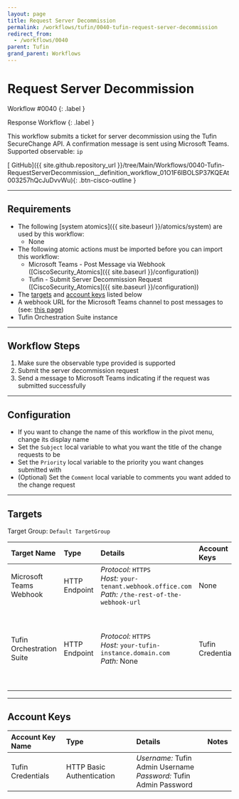 ```yaml
---
layout: page
title: Request Server Decommission
permalink: /workflows/tufin/0040-tufin-request-server-decommission
redirect_from:
  - /workflows/0040
parent: Tufin
grand_parent: Workflows
---
```


# Request Server Decommission
<div markdown="1">
Workflow #0040
{: .label }

Response Workflow
{: .label }
</div>

This workflow submits a ticket for server decommission using the Tufin SecureChange API. A confirmation message is sent using Microsoft Teams. Supported observable: `ip`

[<i class="fab fa-github"></i> GitHub]({{ site.github.repository_url }}/tree/Main/Workflows/0040-Tufin-RequestServerDecommission__definition_workflow_01O1F6IBOLSP37KQEAt003257hQcJuDvvWu){: .btn-cisco-outline }

---

## Requirements
* The following [system atomics]({{ site.baseurl }}/atomics/system) are used by this workflow:
	* None
* The following atomic actions must be imported before you can import this workflow:
	* Microsoft Teams - Post Message via Webhook ([CiscoSecurity_Atomics]({{ site.baseurl }}/configuration))
	* Tufin - Submit Server Decommission Request ([CiscoSecurity_Atomics]({{ site.baseurl }}/configuration))
* The [targets](#targets) and [account keys](#account-keys) listed below
* A webhook URL for the Microsoft Teams channel to post messages to (see: [this page](https://docs.microsoft.com/en-us/microsoftteams/platform/webhooks-and-connectors/how-to/add-incoming-webhook))
* Tufin Orchestration Suite instance

---

## Workflow Steps
1. Make sure the observable type provided is supported
1. Submit the server decommission request
1. Send a message to Microsoft Teams indicating if the request was submitted successfully

---

## Configuration
* If you want to change the name of this workflow in the pivot menu, change its display name
* Set the `Subject` local variable to what you want the title of the change requests to be
* Set the `Priority` local variable to the priority you want changes submitted with
* (Optional) Set the `Comment` local variable to comments you want added to the change request

---

## Targets
Target Group: `Default TargetGroup`

| Target Name | Type | Details | Account Keys | Notes |
|:------------|:-----|:--------|:-------------|:------|
| Microsoft Teams Webhook | HTTP Endpoint | _Protocol:_ `HTTPS`<br />_Host:_ `your-tenant.webhook.office.com`<br />_Path:_ `/the-rest-of-the-webhook-url` | None | |
| Tufin Orchestration Suite | HTTP Endpoint | _Protocol:_ `HTTPS`<br />_Host:_ `your-tufin-instance.domain.com`<br />_Path:_ None<br />| Tufin Credentials | If using a self-signed certificate, disable certificate validation on the target |

---

## Account Keys

| Account Key Name | Type | Details | Notes |
|:-----------------|:-----|:--------|:------|
| Tufin Credentials | HTTP Basic Authentication | _Username:_ Tufin Admin Username<br />_Password:_ Tufin Admin Password | |
